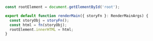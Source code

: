 ```js filename="your-framework/src/client/preview/render.ts" renderer="common" language="js"
const rootElement = document.getElementById('root');

export default function renderMain({ storyFn }: RenderMainArgs) {
  const storyObj = storyFn();
  const html = fn(storyObj);
  rootElement.innerHTML = html;
}
```
